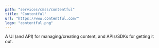 ```yaml
---
path: "services/cmss/contentful"
title: "Contentful"
url: "https://www.contentful.com/"
logo: "contentful.png"
---
```


A UI (and API) for managing/creating content, and APIs/SDKs for getting it out.
